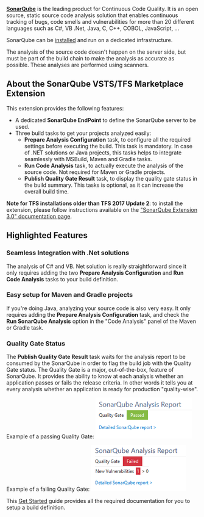 **[SonarQube][sq]** is the leading product for Continuous Code Quality. It is an open source, static source code analysis solution that enables continuous tracking of bugs, code smells and vulnerabilities for more than 20 different languages such as C#, VB .Net, Java, C, C++, COBOL, JavaScript, ...

SonarQube can be [installed][getstarted] and run on a dedicated infrastructure.

The analysis of the source code doesn't happen on the server side, but must be part of the build chain to make the analysis as accurate as possible. These analyses are performed using scanners.

## About the SonarQube VSTS/TFS Marketplace Extension
This extension provides the following features:
* A dedicated **SonarQube EndPoint** to define the SonarQube server to be used.
* Three build tasks to get your projects analyzed easily:
  * **Prepare Analysis Configuration** task, to configure all the required settings before executing the build. This task is mandatory. In case of .NET solutions or Java projects, this tasks helps to integrate seamlessly with MSBuild, Maven and Gradle tasks.
  * **Run Code Analysis** task, to actually execute the analysis of the source code. Not required for Maven or Gradle projects.
  * **Publish Quality Gate Result** task, to display the quality gate status in the build summary. This tasks is optional, as it can increase the overall build time.

**Note for TFS installations older than TFS 2017 Update 2**: to install the extension, please follow instructions
available on the ["SonarQube Extension 3.0" documentation page](https://docs.sonarqube.org/display/SCAN/SonarQube+Extension+3.0).

## Highlighted Features
### Seamless Integration with .Net solutions
The analysis of C# and VB. Net solution is really straightforward since it only requires adding the two **Prepare Analysis Configuration** and **Run Code Analysis** tasks to your build definition.

### Easy setup for Maven and Gradle projects
If you're doing Java, analyzing your source code is also very easy. It only requires adding the **Prepare Analysis Configuration** task, and check the **Run SonarQube Analysis** option in the "Code Analysis" panel of the Maven or Gradle task.

### Quality Gate Status
The **Publish Quality Gate Result** task waits for the analysis report to be consumed by the SonarQube in order to flag the build job with the Quality Gate status. The Quality Gate is a major, out-of-the-box, feature of SonarQube. It provides the ability to know at each analysis whether an application passes or fails the release criteria. In other words it tells you at every analysis whether an application is ready for production "quality-wise".

Example of a passing Quality Gate:
![Passed Qualiy Gate](img/sq-analysis-report-passed.png)

Example of a failing Quality Gate:
![Failed Qualiy Gate](img/sq-analysis-report-failed.png)


This [Get Started][getstarted] guide provides all the required documentation for you to setup a build definition.

   [sq]: <https://www.sonarsource.com/products/sonarqube/>
   [getstarted]: <http://redirect.sonarsource.com/doc/install-configure-scanner-tfs-ts.html>
